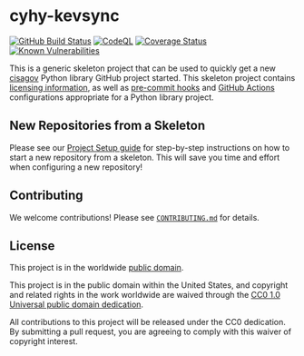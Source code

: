 # cyhy-kevsync #

[![GitHub Build Status](https://github.com/cisagov/cyhy-kevsync/workflows/build/badge.svg)](https://github.com/cisagov/cyhy-kevsync/actions)
[![CodeQL](https://github.com/cisagov/cyhy-kevsync/workflows/CodeQL/badge.svg)](https://github.com/cisagov/cyhy-kevsync/actions/workflows/codeql-analysis.yml)
[![Coverage Status](https://coveralls.io/repos/github/cisagov/cyhy-kevsync/badge.svg?branch=develop)](https://coveralls.io/github/cisagov/cyhy-kevsync?branch=develop)
[![Known Vulnerabilities](https://snyk.io/test/github/cisagov/cyhy-kevsync/develop/badge.svg)](https://snyk.io/test/github/cisagov/cyhy-kevsync)

This is a generic skeleton project that can be used to quickly get a
new [cisagov](https://github.com/cisagov) Python library GitHub
project started.  This skeleton project contains [licensing
information](LICENSE), as well as
[pre-commit hooks](https://pre-commit.com) and
[GitHub Actions](https://github.com/features/actions) configurations
appropriate for a Python library project.

## New Repositories from a Skeleton ##

Please see our [Project Setup guide](https://github.com/cisagov/development-guide/tree/develop/project_setup)
for step-by-step instructions on how to start a new repository from
a skeleton. This will save you time and effort when configuring a
new repository!

## Contributing ##

We welcome contributions!  Please see [`CONTRIBUTING.md`](CONTRIBUTING.md) for
details.

## License ##

This project is in the worldwide [public domain](LICENSE).

This project is in the public domain within the United States, and
copyright and related rights in the work worldwide are waived through
the [CC0 1.0 Universal public domain
dedication](https://creativecommons.org/publicdomain/zero/1.0/).

All contributions to this project will be released under the CC0
dedication. By submitting a pull request, you are agreeing to comply
with this waiver of copyright interest.
